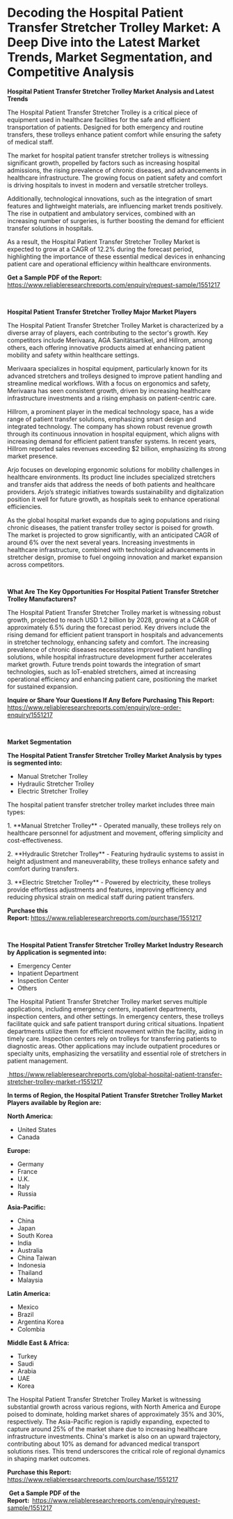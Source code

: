 <p><h1>Decoding the Hospital Patient Transfer Stretcher Trolley Market: A Deep Dive into the Latest Market Trends, Market Segmentation, and Competitive Analysis</h1></p><p><strong>Hospital Patient Transfer Stretcher Trolley Market Analysis and Latest Trends</strong></p>
<p><p>The Hospital Patient Transfer Stretcher Trolley is a critical piece of equipment used in healthcare facilities for the safe and efficient transportation of patients. Designed for both emergency and routine transfers, these trolleys enhance patient comfort while ensuring the safety of medical staff. </p><p>The market for hospital patient transfer stretcher trolleys is witnessing significant growth, propelled by factors such as increasing hospital admissions, the rising prevalence of chronic diseases, and advancements in healthcare infrastructure. The growing focus on patient safety and comfort is driving hospitals to invest in modern and versatile stretcher trolleys. </p><p>Additionally, technological innovations, such as the integration of smart features and lightweight materials, are influencing market trends positively. The rise in outpatient and ambulatory services, combined with an increasing number of surgeries, is further boosting the demand for efficient transfer solutions in hospitals. </p><p>As a result, the Hospital Patient Transfer Stretcher Trolley Market is expected to grow at a CAGR of 12.2% during the forecast period, highlighting the importance of these essential medical devices in enhancing patient care and operational efficiency within healthcare environments.</p></p>
<p><strong>Get a Sample PDF of the Report:&nbsp;</strong> <a href="https://www.reliableresearchreports.com/enquiry/request-sample/1551217?utm_campaign=2278&utm_medium=2&utm_source=Github&utm_content=ia&utm_term=14042025&utm_id=hospital-patient-transfer-stretcher-trolley">https://www.reliableresearchreports.com/enquiry/request-sample/1551217</a></p>
<p>&nbsp;</p>
<p><strong>Hospital Patient Transfer Stretcher Trolley Major Market Players</strong></p>
<p><p>The Hospital Patient Transfer Stretcher Trolley Market is characterized by a diverse array of players, each contributing to the sector's growth. Key competitors include Merivaara, AGA Sanitätsartikel, and Hillrom, among others, each offering innovative products aimed at enhancing patient mobility and safety within healthcare settings.</p><p>Merivaara specializes in hospital equipment, particularly known for its advanced stretchers and trolleys designed to improve patient handling and streamline medical workflows. With a focus on ergonomics and safety, Merivaara has seen consistent growth, driven by increasing healthcare infrastructure investments and a rising emphasis on patient-centric care.</p><p>Hillrom, a prominent player in the medical technology space, has a wide range of patient transfer solutions, emphasizing smart design and integrated technology. The company has shown robust revenue growth through its continuous innovation in hospital equipment, which aligns with increasing demand for efficient patient transfer systems. In recent years, Hillrom reported sales revenues exceeding $2 billion, emphasizing its strong market presence.</p><p>Arjo focuses on developing ergonomic solutions for mobility challenges in healthcare environments. Its product line includes specialized stretchers and transfer aids that address the needs of both patients and healthcare providers. Arjo’s strategic initiatives towards sustainability and digitalization position it well for future growth, as hospitals seek to enhance operational efficiencies.</p><p>As the global hospital market expands due to aging populations and rising chronic diseases, the patient transfer trolley sector is poised for growth. The market is projected to grow significantly, with an anticipated CAGR of around 6% over the next several years. Increasing investments in healthcare infrastructure, combined with technological advancements in stretcher design, promise to fuel ongoing innovation and market expansion across competitors.</p></p>
<p>&nbsp;</p>
<p><strong>What Are The Key Opportunities For Hospital Patient Transfer Stretcher Trolley Manufacturers?</strong></p>
<p><p>The Hospital Patient Transfer Stretcher Trolley market is witnessing robust growth, projected to reach USD 1.2 billion by 2028, growing at a CAGR of approximately 6.5% during the forecast period. Key drivers include the rising demand for efficient patient transport in hospitals and advancements in stretcher technology, enhancing safety and comfort. The increasing prevalence of chronic diseases necessitates improved patient handling solutions, while hospital infrastructure development further accelerates market growth. Future trends point towards the integration of smart technologies, such as IoT-enabled stretchers, aimed at increasing operational efficiency and enhancing patient care, positioning the market for sustained expansion.</p></p>
<p><strong>Inquire or Share Your Questions If Any Before Purchasing This Report:</strong> <a href="https://www.reliableresearchreports.com/enquiry/pre-order-enquiry/1551217?utm_campaign=2278&utm_medium=2&utm_source=Github&utm_content=ia&utm_term=14042025&utm_id=hospital-patient-transfer-stretcher-trolley">https://www.reliableresearchreports.com/enquiry/pre-order-enquiry/1551217</a></p>
<p>&nbsp;</p>
<p><strong>Market Segmentation</strong></p>
<p><strong>The Hospital Patient Transfer Stretcher Trolley Market Analysis by types is segmented into:</strong></p>
<p><ul><li>Manual Stretcher Trolley</li><li>Hydraulic Stretcher Trolley</li><li>Electric Stretcher Trolley</li></ul></p>
<p><p>The hospital patient transfer stretcher trolley market includes three main types: </p><p>1. **Manual Stretcher Trolley** - Operated manually, these trolleys rely on healthcare personnel for adjustment and movement, offering simplicity and cost-effectiveness. </p><p>2. **Hydraulic Stretcher Trolley** - Featuring hydraulic systems to assist in height adjustment and maneuverability, these trolleys enhance safety and comfort during transfers. </p><p>3. **Electric Stretcher Trolley** - Powered by electricity, these trolleys provide effortless adjustments and features, improving efficiency and reducing physical strain on medical staff during patient transfers.</p></p>
<p><strong>Purchase this Report:&nbsp;</strong><a href="https://www.reliableresearchreports.com/purchase/1551217?utm_campaign=2278&utm_medium=2&utm_source=Github&utm_content=ia&utm_term=14042025&utm_id=hospital-patient-transfer-stretcher-trolley">https://www.reliableresearchreports.com/purchase/1551217</a></p>
<p>&nbsp;</p>
<p><strong>The Hospital Patient Transfer Stretcher Trolley Market Industry Research by Application is segmented into:</strong></p>
<p><ul><li>Emergency Center</li><li>Inpatient Department</li><li>Inspection Center</li><li>Others</li></ul></p>
<p><p>The Hospital Patient Transfer Stretcher Trolley market serves multiple applications, including emergency centers, inpatient departments, inspection centers, and other settings. In emergency centers, these trolleys facilitate quick and safe patient transport during critical situations. Inpatient departments utilize them for efficient movement within the facility, aiding in timely care. Inspection centers rely on trolleys for transferring patients to diagnostic areas. Other applications may include outpatient procedures or specialty units, emphasizing the versatility and essential role of stretchers in patient management.</p></p>
<p><a href="https://www.reliableresearchreports.com/global-hospital-patient-transfer-stretcher-trolley-market-r1551217?utm_campaign=2278&utm_medium=2&utm_source=Github&utm_content=ia&utm_term=14042025&utm_id=hospital-patient-transfer-stretcher-trolley">&nbsp;https://www.reliableresearchreports.com/global-hospital-patient-transfer-stretcher-trolley-market-r1551217</a></p>
<p><strong>In terms of Region, the Hospital Patient Transfer Stretcher Trolley Market Players available by Region are:</strong></p>
<p>
    <p> <strong> North America: </strong>
        <ul>
            <li>United States</li>
            <li>Canada</li>
        </ul>
        </p> 
    <p> <strong> Europe: </strong>
        <ul>
            <li>Germany</li>
            <li>France</li>
            <li>U.K.</li>
            <li>Italy</li>
            <li>Russia</li>
        </ul>
        </p> 
    <p> <strong> Asia-Pacific: </strong>
        <ul>
            <li>China</li>
            <li>Japan</li>
            <li>South Korea</li>
            <li>India</li>
            <li>Australia</li>
            <li>China Taiwan</li>
            <li>Indonesia</li>
            <li>Thailand</li>
            <li>Malaysia</li>
        </ul>
        </p> 
    <p> <strong> Latin America: </strong>
        <ul>
            <li>Mexico</li>
            <li>Brazil</li>
            <li>Argentina Korea</li>
            <li>Colombia</li>
        </ul>
        </p> 
    <p> <strong> Middle East & Africa: </strong>
        <ul>
            <li>Turkey</li>
            <li>Saudi</li>
            <li>Arabia</li>
            <li>UAE</li>
            <li>Korea</li>
        </ul>
    </p>
    </p>
<p><p>The Hospital Patient Transfer Stretcher Trolley Market is witnessing substantial growth across various regions, with North America and Europe poised to dominate, holding market shares of approximately 35% and 30%, respectively. The Asia-Pacific region is rapidly expanding, expected to capture around 25% of the market share due to increasing healthcare infrastructure investments. China's market is also on an upward trajectory, contributing about 10% as demand for advanced medical transport solutions rises. This trend underscores the critical role of regional dynamics in shaping market outcomes.</p></p>
<p><strong>Purchase this Report: </strong><a href="https://www.reliableresearchreports.com/purchase/1551217?utm_campaign=2278&utm_medium=2&utm_source=Github&utm_content=ia&utm_term=14042025&utm_id=hospital-patient-transfer-stretcher-trolley">https://www.reliableresearchreports.com/purchase/1551217</a></p>
<p>&nbsp;<strong>Get a Sample PDF of the Report:&nbsp;&nbsp;</strong><a href="https://www.reliableresearchreports.com/enquiry/request-sample/1551217?utm_campaign=2278&utm_medium=2&utm_source=Github&utm_content=ia&utm_term=14042025&utm_id=hospital-patient-transfer-stretcher-trolley">https://www.reliableresearchreports.com/enquiry/request-sample/1551217</a></p>
<p><strong></strong></p>
<p><p></p><p></p><p></p></p>